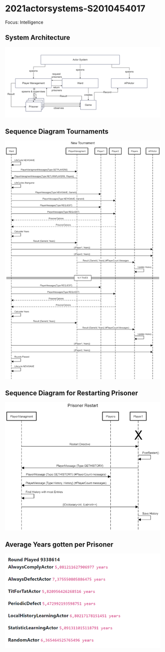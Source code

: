 # 2021actorsystems-S2010454017
Focus: Intelligence

## System Architecture
![System Architecture](./images/System_Architecture.png)

## Sequence Diagram Tournaments
![New Tournament Sequence Diagram](./images/NewTournament.png)

## Sequence Diagram for Restarting Prisoner
![Prisoner Restart Sequence Diagram](./images/PrisonerRestart.png)

## Average Years gotten per Prisoner
![Average years per Prisoner](./images/Result_Average_Years.png)
